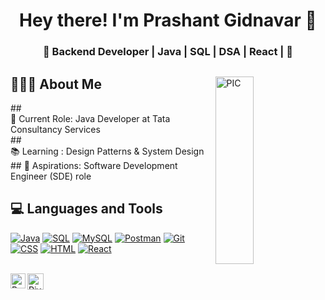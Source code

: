 <h1 align="center">Hey there! I'm Prashant Gidnavar 👋 </h1>
<h3 align="center">🚀 Backend Developer | Java | SQL | DSA | React | 🚀</h3>
<div>
<img width = "35%" align="right" alt="PIC" height="300px" src="https://www.pngitem.com/pimgs/m/4-42822_apple-tv-copy-developer-illustration-png-transparent-png.png" />
<div align="left"> 
  <h2> 👨🏻‍💻 About Me </h2>
## <div>💼 Current Role: Java Developer at Tata Consultancy Services </div>
## <div> 📚 Learning : Design Patterns & System Design </div>
## 🚀 Aspirations: Software Development Engineer (SDE) role
</div> 
</div>

<div>
  <h2> 💻 Languages and Tools </h2>
  <p>
        <a href="#"><img alt="Java" src="https://img.shields.io/badge/Java-007396.svg?logo=java&logoColor=white"></a>
<a href="#"><img alt="SQL" src="https://custom-icon-badges.herokuapp.com/badge/SQL-025E8C.svg?logo=database&logoColor=white"></a>
    <a href="#"><img alt="MySQL" src="https://img.shields.io/badge/MySQL-00f.svg?logo=mysql&logoColor=white"></a>
    <a href="#"><img alt="Postman" src="https://img.shields.io/badge/Postman-FF6C37?logo=postman&logoColor=white"></a>
    <a href="#"><img alt="Git" src="https://img.shields.io/badge/Git-F05033.svg?logo=git&logoColor=white"></a>
    <a href="#"><img alt="CSS" src="https://img.shields.io/badge/CSS-1572B6.svg?logo=css3&logoColor=white"></a>
    <a href="#"><img alt="HTML" src="https://img.shields.io/badge/HTML-E34F26.svg?logo=html5&logoColor=white"></a>
     <a href="#"><img alt="React" src="https://img.shields.io/badge/React-20232a.svg?logo=react&logoColor=%2361DAFB"></a>
  </p>
</div>
<br> 
 <a href="https://www.linkedin.com/in/prashant-gidnavar/">
   <img align="left" alt="Prashant Gidnavar | Linkedin" width="24px" src="https://github.com/piyushP7pravin/piyushP7pravin/blob/master/Linkedin.svg" />
  </a>
  <a href="mailto:gidnavarp@gmail.com">
    <img align="left" alt="Piyush Pravin | Gmail" width="26px" src="https://github.com/piyushP7pravin/piyushP7pravin/blob/master/Gmail.svg" />
  </a>
<br>


